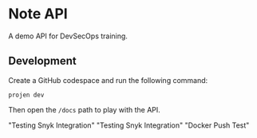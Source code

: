 # Note API

A demo API for DevSecOps training.


## Development

Create a GitHub codespace and run the following command:

```
projen dev
```

Then open the `/docs` path to play with the API.

"Testing Snyk Integration" 
"Testing Snyk Integration" 
"Docker Push Test" 
